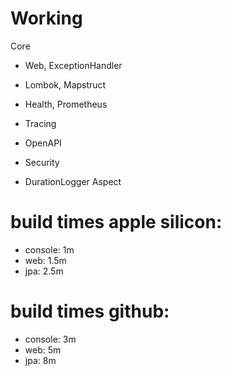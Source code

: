 # Working
Core
- Web, ExceptionHandler
- Lombok, Mapstruct

- Health, Prometheus
- Tracing
- OpenAPI

- Security

- DurationLogger Aspect

# build times apple silicon:
- console: 1m
- web: 1.5m
- jpa: 2.5m

# build times github:
- console: 3m
- web: 5m
- jpa: 8m
